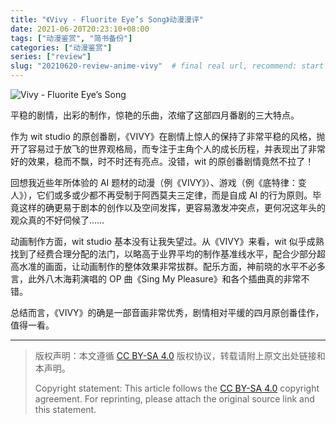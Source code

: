 ```yaml
---
title: "《Vivy - Fluorite Eye’s Song》动漫漫评"
date: 2021-06-20T20:23:10+08:00
tags: ["动漫鉴赏", "简书备份"]
categories: ["动漫鉴赏"]
series: ["review"]
slug: "20210620-review-anime-vivy"  # final real url, recommend: start by date, follow lower case words with hyphen splitter. E.g., `20230316-text-title`
---
```


![Vivy - Fluorite Eye’s Song](/img/posts/9835942-306c19273f311ef8.jpg "Vivy - Fluorite Eye’s Song")

平稳的剧情，出彩的制作，惊艳的乐曲，浓缩了这部四月番剧的三大特点。

作为 wit studio 的原创番剧，《VIVY》在剧情上惊人的保持了非常平稳的风格，抛开了容易过于放飞的世界观格局，而专注于主角个人的成长历程，并表现出了非常好的效果，稳而不飘，时不时还有亮点。没错，wit 的原创番剧情竟然不拉了！

回想我近些年所体验的 AI 题材的动漫（例《VIVY》）、游戏（例《底特律：变人》），它们或多或少都不再受制于阿西莫夫三定律，而是自成 AI 的行为原则。毕竟这样的确更易于剧本的创作以及空间发挥，更容易激发冲突点，更何况这年头的观众真的不好伺候了……

动画制作方面，wit studio 基本没有让我失望过。从《VIVY》来看，wit 似乎成熟找到了经费合理分配的法门，以略高于业界平均的制作基准线水平，配合少部分超高水准的画面，让动画制作的整体效果非常拔群。配乐方面，神前晓的水平不必多言，此外八木海莉演唱的 OP 曲《Sing My Pleasure》和各个插曲真的非常不错。

总结而言，《VIVY》的确是一部音画非常优秀，剧情相对平缓的四月原创番佳作，值得一看。

---

> 版权声明：本文遵循 [CC BY-SA 4.0](https://creativecommons.org/licenses/by-sa/4.0/deed.zh) 版权协议，转载请附上原文出处链接和本声明。
>
> Copyright statement: This article follows the [CC BY-SA 4.0](https://creativecommons.org/licenses/by-sa/4.0/deed.en) copyright agreement. For reprinting, please attach the original source link and this statement.
